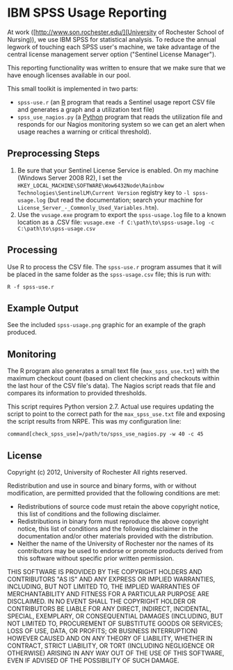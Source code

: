 IBM SPSS Usage Reporting
========================

At work ([http://www.son.rochester.edu/](University of Rochester
School of Nursing)), we use IBM SPSS for statistical analysis. To reduce
the annual legwork of touching each SPSS user's machine, we take
advantage of the central license management server option ("Sentinel
License Manager").

This reporting functionality was written to ensure that we make sure
that we have enough licenses available in our pool.

This small toolkit is implemented in two parts:

  * `spss-use.r` (an [R](http://www.r-project.org/) program that reads
    a Sentinel usage report CSV file and generates a graph and a
    utilization text file)
  * `spss_use_nagios.py` (a [Python](http://python.org/) program that
    reads the utilization file and responds for our Nagios monitoring
    system so we can get an alert when usage reaches a warning or
    critical threshold).

Preprocessing Steps
-------------------

1. Be sure that your Sentinel License Service is enabled. On my
   machine (Windows Server 2008 R2), I set the
   `HKEY_LOCAL_MACHINE\SOFTWARE\Wow6432Node\Rainbow Technologies\SentinelLM\Current Version` registry key to `-l spss-usage.log`
   (but read the documentation; search your machine for
   `License_Server_-_Commonly_Used_Variables.htm`).
2. Use the `vusage.exe` program to export the `spss-usage.log` file to
   a known location as a .CSV file:
   `vusage.exe -f C:\path\to\spss-usage.log -c C:\path\to\spss-usage.csv`

Processing
----------

Use R to process the CSV file. The `spss-use.r` program assumes that
it will be placed in the same folder as the `spss-usage.csv` file;
this is run with:

	R -f spss-use.r

Example Output
--------------

See the included `spss-usage.png` graphic for an example of the graph
produced.

Monitoring
----------

The R program also generates a small text file (`max_spss_use.txt`)
with the maximum checkout count (based on client checkins and
checkouts within the last hour of the CSV file's data). The Nagios
script reads that file and compares its information to provided
thresholds.

This script requires Python version 2.7. Actual use requires updating
the script to point to the correct path for the `max_spss_use.txt`
file and exposing the script results from NRPE. This was my
configuration line:

	command[check_spss_use]=/path/to/spss_use_nagios.py -w 40 -c 45

License
-------

Copyright (c) 2012, University of Rochester
All rights reserved.

Redistribution and use in source and binary forms, with or without
modification, are permitted provided that the following conditions are
met:

  * Redistributions of source code must retain the above copyright
    notice, this list of conditions and the following disclaimer.
  * Redistributions in binary form must reproduce the above copyright
    notice, this list of conditions and the following disclaimer in
    the documentation and/or other materials provided with the
    distribution.
  * Neither the name of the University of Rochester nor the names of
    its contributors may be used to endorse or promote products
    derived from this software without specific prior written
    permission.

THIS SOFTWARE IS PROVIDED BY THE COPYRIGHT HOLDERS AND CONTRIBUTORS
"AS IS" AND ANY EXPRESS OR IMPLIED WARRANTIES, INCLUDING, BUT NOT
LIMITED TO, THE IMPLIED WARRANTIES OF MERCHANTABILITY AND FITNESS FOR
A PARTICULAR PURPOSE ARE DISCLAIMED. IN NO EVENT SHALL THE COPYRIGHT
HOLDER OR CONTRIBUTORS BE LIABLE FOR ANY DIRECT, INDIRECT, INCIDENTAL,
SPECIAL, EXEMPLARY, OR CONSEQUENTIAL DAMAGES (INCLUDING, BUT NOT
LIMITED TO, PROCUREMENT OF SUBSTITUTE GOODS OR SERVICES; LOSS OF USE,
DATA, OR PROFITS; OR BUSINESS INTERRUPTION) HOWEVER CAUSED AND ON ANY
THEORY OF LIABILITY, WHETHER IN CONTRACT, STRICT LIABILITY, OR TORT
(INCLUDING NEGLIGENCE OR OTHERWISE) ARISING IN ANY WAY OUT OF THE USE
OF THIS SOFTWARE, EVEN IF ADVISED OF THE POSSIBILITY OF SUCH DAMAGE.
